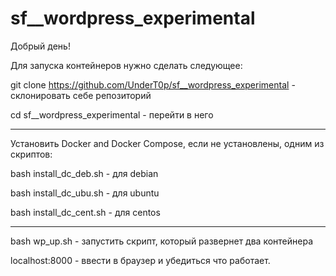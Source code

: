 # sf__wordpress_experimental
Добрый день!

Для запуска контейнеров нужно сделать следующее:

git clone https://github.com/UnderT0p/sf__wordpress_experimental - склонировать себе репозиторий

cd sf__wordpress_experimental - перейти в него

********************************************************************************
Установить Docker and Docker Compose, если не установлены, одним из скриптов:

bash install_dc_deb.sh - для debian

bash install_dc_ubu.sh - для ubuntu

bash install_dc_cent.sh - для centos
********************************************************************************

bash  wp_up.sh  - запустить скрипт, который развернет два контейнера

localhost:8000 - ввести в браузер и убедиться что работает.
